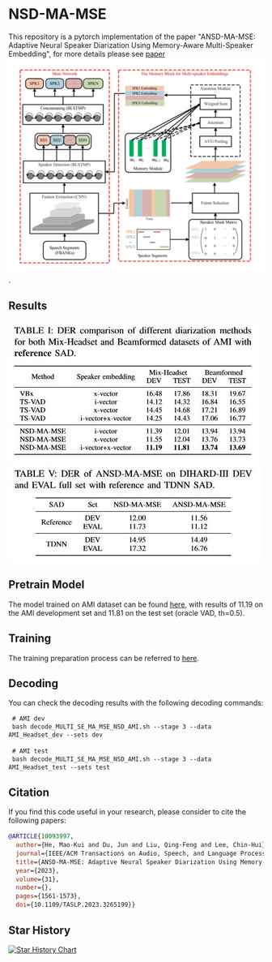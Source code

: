 # NSD-MA-MSE
This repository is a pytorch implementation of the paper "ANSD-MA-MSE: Adaptive Neural Speaker Diarization Using Memory-Aware Multi-Speaker Embedding", for more details please see [paper](doc/ANSD-MA-MSE_Adaptive_Neural_Speaker_Diarization_Using_Memory-Aware_Multi-Speaker_Embedding.pdf)
![image](doc/network2.jpg).

## Results
![image](doc/AMI.jpg)
![image](doc/DH.jpg)

## Pretrain Model
The model trained on AMI dataset can be found [here](https://drive.google.com/file/d/1xq-U8CkEymU661_177IqlvId6piULTiU/view?usp=sharing), with results of 11.19 on the AMI development set and 11.81 on the test set (oracle VAD, th=0.5).

## Training
The training preparation process can be referred to [here](https://github.com/liyunlongaaa/NSD-MS2S).

## Decoding

You can check the decoding results with the following decoding commands:

```
 # AMI dev
 bash decode_MULTI_SE_MA_MSE_NSD_AMI.sh --stage 3 --data AMI_Headset_dev --sets dev
 
 # AMI test
 bash decode_MULTI_SE_MA_MSE_NSD_AMI.sh --stage 3 --data AMI_Headset_test --sets test
```

## Citation

If you find this code useful in your research, please consider to cite the following papers:

```bibtex
@ARTICLE{10093997,
  author={He, Mao-Kui and Du, Jun and Liu, Qing-Feng and Lee, Chin-Hui},
  journal={IEEE/ACM Transactions on Audio, Speech, and Language Processing}, 
  title={ANSD-MA-MSE: Adaptive Neural Speaker Diarization Using Memory-Aware Multi-Speaker Embedding}, 
  year={2023},
  volume={31},
  number={},
  pages={1561-1573},
  doi={10.1109/TASLP.2023.3265199}}

```

## Star History

[![Star History Chart](https://api.star-history.com/svg?repos=Maokui-He/NSD-MA-MSE&type=Date)](https://star-history.com/#Maokui-He/NSD-MA-MSE&Date)


